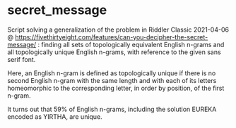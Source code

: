 # secret_message
Script solving a generalization of the problem in Riddler Classic 2021-04-06 @ https://fivethirtyeight.com/features/can-you-decipher-the-secret-message/ :
finding all sets of topologically equivalent English n-grams and all topologically unique English n-grams, with reference to the given sans serif font.

Here, an English n-gram is defined as topologically unique if there is no second English n-gram with the same length and with each of its letters homeomorphic to the corresponding letter, in order by position, of the first n-gram.

It turns out that 59% of English n-grams, including the solution EUREKA encoded as YIRTHA, are unique.
